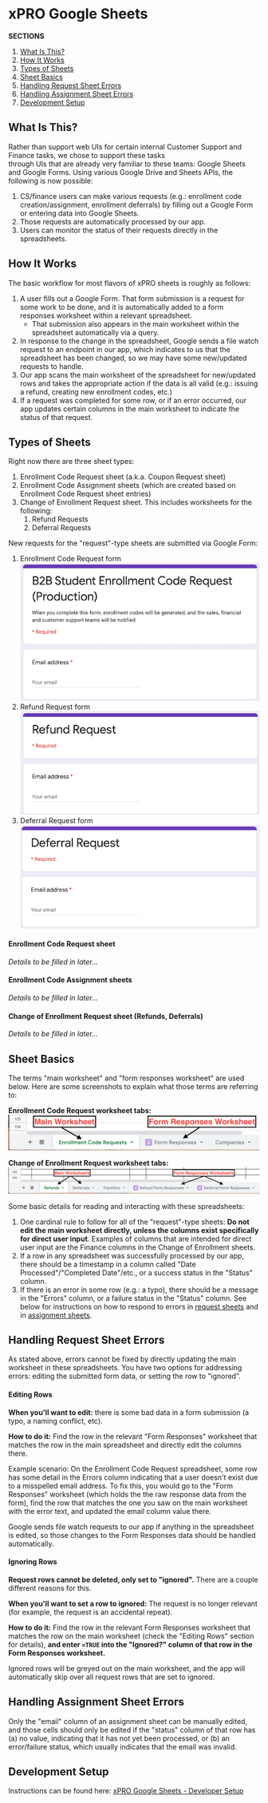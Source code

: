 # xPRO Google Sheets

**SECTIONS**
1. [What Is This?](#what-is-this)
1. [How It Works](#how-it-works)
1. [Types of Sheets](#types-of-sheets)
1. [Sheet Basics](#sheet-basics)
1. [Handling Request Sheet Errors](#handling-request-sheet-errors)
1. [Handling Assignment Sheet Errors](#handling-assignment-sheet-errors)
1. [Development Setup](#development-setup)

## What Is This?

Rather than support web UIs for certain internal Customer Support and Finance tasks, we chose to support these tasks  
through UIs that are already very familiar to these teams: Google Sheets and Google Forms. 
Using various Google Drive and Sheets APIs, the following is now possible: 

1. CS/finance users can make various requests (e.g.: enrollment code creation/assignment, enrollment deferrals) by filling 
  out a Google Form or entering data into Google Sheets.
1. Those requests are automatically processed by our app.
1. Users can monitor the status of their requests directly in the spreadsheets.  

## How It Works

The basic workflow for most flavors of xPRO sheets is roughly as follows:

1. A user fills out a Google Form. That form submission is a request for some work to 
be done, and it is automatically added to a form responses worksheet within a relevant spreadsheet.
    - That submission also appears in the main worksheet within the spreadsheet automatically via a query.
1. In response to the change in the spreadsheet, Google sends a file watch request to an endpoint in our app, which 
  indicates to us that the spreadsheet has been changed, so we may have some new/updated requests to handle.
1. Our app scans the main worksheet of the spreadsheet for new/updated rows and takes the appropriate action if the
  data is all valid (e.g.: issuing a refund, creating new enrollment codes, etc.)
1. If a request was completed for some row, or if an error occurred, our app updates certain columns in the 
  main worksheet to indicate the status of that request.

## Types of Sheets

Right now there are three sheet types:

1. Enrollment Code Request sheet (a.k.a. Coupon Request sheet)
1. Enrollment Code Assignment sheets (which are created based on Enrollment Code Request sheet entries)
1. Change of Enrollment Request sheet. This includes worksheets for the following:
    1. Refund Requests
    1. Deferral Requests

New requests for the "request"-type sheets are submitted via Google Form:

1. Enrollment Code Request form
    ![Enrollment Code Request form](images/form-enroll-code-request.png)
1. Refund Request form
    ![Refund Request form](images/form-refund-request.png)
1. Deferral Request form
    ![Deferral Request form](images/form-defer-request.png)

#### Enrollment Code Request sheet

_Details to be filled in later..._

#### Enrollment Code Assignment sheets

_Details to be filled in later..._

#### Change of Enrollment Request sheet (Refunds, Deferrals)

_Details to be filled in later..._

## Sheet Basics

The terms "main worksheet" and "form responses worksheet" are used below. Here are some
screenshots to explain what those terms are referring to:

**Enrollment Code Request worksheet tabs:**
![Enrollment Code Request worksheet tabs](images/enrollment-code-worksheet-tabs.png)

**Change of Enrollment Request worksheet tabs:**
![Change of Enrollment Request worksheet tabs](images/change-of-enrollment-worksheet-tabs.png)

Some basic details for reading and interacting with these spreadsheets:

1. One cardinal rule to follow for all of the "request"-type sheets: **Do not edit the main worksheet directly, unless the 
  columns exist specifically for direct user input**. Examples of columns that are intended for direct user input are the 
  Finance columns in the Change of Enrollment sheets.
1. If a row in any spreadsheet was successfully processed by our app, there should be a timestamp in a column called 
  "Date Processed"/"Completed Date"/etc., or a success status in the "Status" column.
1. If there is an error in some row (e.g.: a typo), there should be a message in the "Errors" column, or a 
  failure status in the "Status" column. See below for instructions on how to respond to errors in 
  [request sheets](#handling-request-sheet-errors) and in [assignment sheets](#handling-assignment-sheet-errors).

## Handling Request Sheet Errors

As stated above, errors cannot be fixed by directly updating the main worksheet in these spreadsheets. You have
two options for addressing errors: editing the submitted form data, or setting the row to "ignored".

#### Editing Rows

**When you'll want to edit:** there is some bad data in a form submission (a typo, a naming conflict, etc).

**How to do it:** Find the row in the relevant "Form Responses" worksheet that matches the row in the main 
spreadsheet and directly edit the columns there. 

Example scenario: On the Enrollment Code Request spreadsheet, some row has some detail in the Errors column indicating that a
user doesn't exist due to a misspelled email address. To fix this, you would go to the "Form Responses" worksheet 
(which holds the the raw response data from the form), find the row that matches the one you saw on the main worksheet
with the error text, and updated the email column value there. 

Google sends file watch requests to our app if anything in the spreadsheet is edited, so those changes to the Form
Responses data should be handled automatically.

#### Ignoring Rows 

**Request rows cannot be deleted, only set to "ignored".** There are a couple different reasons for this. 
 
**When you'll want to set a row to ignored:** The request is no longer relevant (for example, the request is an accidental repeat). 

**How to do it:** Find the row in the relevant Form Responses worksheet that matches the
row on the main worksheet (check the "Editing Rows" section for details), **and enter `=TRUE` into the "Ignored?" 
column of that row in the Form Responses worksheet.** 

Ignored rows will be greyed out on the main worksheet, and the app will automatically skip over all request rows that 
are set to ignored. 

## Handling Assignment Sheet Errors

Only the "email" column of an assignment sheet can be manually edited, and those cells should only be
edited if the "status" column of that row has (a) no value, indicating that it has not yet been processed,
or (b) an error/failure status, which usually indicates that the email was invalid.

## Development Setup

Instructions can be found here: [xPRO Google Sheets - Developer Setup](./dev-setup.md)
